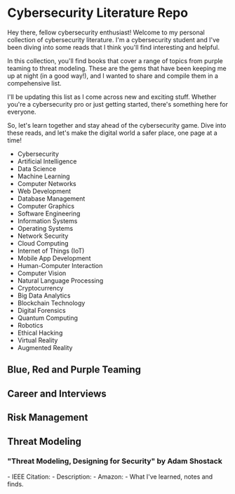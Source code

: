<h1>Cybersecurity Literature Repo</h1>

<p>Hey there, fellow cybersecurity enthusiast! Welcome to my personal collection of cybersecurity literature. I'm a cybersecurity student and I've been diving into some reads that I think you'll find interesting and helpful.

In this collection, you'll find books that cover a range of topics from purple teaming to threat modeling. These are the gems that have been keeping me up at night (in a good way!), and I wanted to share and compile them in a compehensive list.

I'll be updating this list as I come across new and exciting stuff. Whether you're a cybersecurity pro or just getting started, there's something here for everyone.

So, let's learn together and stay ahead of the cybersecurity game. Dive into these reads, and let's make the digital world a safer place, one page at a time!</p>

<ul>
    <li>Cybersecurity</li>
    <li>Artificial Intelligence</li>
    <li>Data Science</li>
    <li>Machine Learning</li>
    <li>Computer Networks</li>
    <li>Web Development</li>
    <li>Database Management</li>
    <li>Computer Graphics</li>
    <li>Software Engineering</li>
    <li>Information Systems</li>
    <li>Operating Systems</li>
    <li>Network Security</li>
    <li>Cloud Computing</li>
    <li>Internet of Things (IoT)</li>
    <li>Mobile App Development</li>
    <li>Human-Computer Interaction</li>
    <li>Computer Vision</li>
    <li>Natural Language Processing</li>
    <li>Cryptocurrency</li>
    <li>Big Data Analytics</li>
    <li>Blockchain Technology</li>
    <li>Digital Forensics</li>
    <li>Quantum Computing</li>
    <li>Robotics</li>
    <li>Ethical Hacking</li>
    <li>Virtual Reality</li>
    <li>Augmented Reality</li>
</ul>

<h2>Blue, Red and Purple Teaming</h2>

<h2>Career and Interviews</h2>

<h2>Risk Management</h2>

<h2>Threat Modeling</h2>

<h3><a>"Threat Modeling, Designing for Security" by Adam Shostack</a></h3>
  - IEEE Citation: 
  - Description:
  - Amazon:
  - What I've learned, notes and finds.
 


